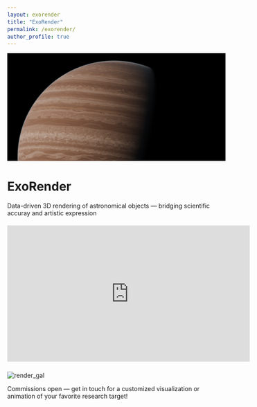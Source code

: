 ```yaml
---
layout: exorender
title: "ExoRender"
permalink: /exorender/
author_profile: true
---
```


<div class="gallery">
<img src="/images/render_jup.png" alt="render_jup">
</div>

# ExoRender
Data-driven 3D rendering of astronomical objects — bridging scientific accuray and artistic expression

<div style="margin: 20px 0;">
  <iframe 
    width="560" 
    height="315" 
    src="https://www.youtube.com/embed/Q0aGZvRusAM?start=6" 
    title="WISE1049vid" 
    frameborder="0" 
    allow="accelerometer; autoplay; clipboard-write; encrypted-media; gyroscope; picture-in-picture" 
    allowfullscreen>
  </iframe>
</div>

<div class="gallery">
<img src="/images/render_gal.png" alt="render_gal">
</div>


Commissions open — get in touch for a customized visualization or animation of your favorite research target!

